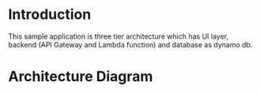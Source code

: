 # Introduction
This sample application is three tier architecture which has UI layer, backend (API Gateway and Lambda function) and database as dynamo db. 

# Architecture Diagram
